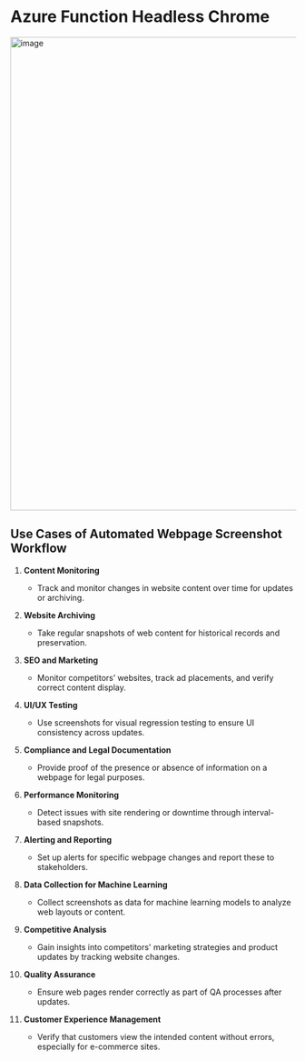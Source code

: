 # Azure Function Headless Chrome

<img width="833" alt="image" src="https://github.com/krishnasaga/Azure-function-headless-chrome/assets/13312112/7e01a2d7-abdc-4c71-866f-18157101b2e6">


## Use Cases of Automated Webpage Screenshot Workflow

1. **Content Monitoring**
   - Track and monitor changes in website content over time for updates or archiving.

2. **Website Archiving**
   - Take regular snapshots of web content for historical records and preservation.

3. **SEO and Marketing**
   - Monitor competitors’ websites, track ad placements, and verify correct content display.

4. **UI/UX Testing**
   - Use screenshots for visual regression testing to ensure UI consistency across updates.

5. **Compliance and Legal Documentation**
   - Provide proof of the presence or absence of information on a webpage for legal purposes.

6. **Performance Monitoring**
   - Detect issues with site rendering or downtime through interval-based snapshots.

7. **Alerting and Reporting**
   - Set up alerts for specific webpage changes and report these to stakeholders.

8. **Data Collection for Machine Learning**
   - Collect screenshots as data for machine learning models to analyze web layouts or content.

9. **Competitive Analysis**
   - Gain insights into competitors' marketing strategies and product updates by tracking website changes.

10. **Quality Assurance**
    - Ensure web pages render correctly as part of QA processes after updates.

11. **Customer Experience Management**
    - Verify that customers view the intended content without errors, especially for e-commerce sites.
